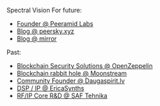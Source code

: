 Spectral Vision For future:
+ [Founder @ Peeramid Labs](https://peeramid.xyz)
+ [Blog @ peersky.xyz](https://peersky.xyz/blog/)
+ [Blog @ mirror](https://mirror.xyz/peersky.eth/)

Past:
+ [Blockchain Security Solutions @ OpenZeppelin](https://openzeppelin.com)
+ [Blockchain rabbit hole @ Moonstream](https://moonstream.to)
+ [Community Founder @ Daugaspirit.lv](https://daugaspirit.lv)
+ [DSP / IP @ EricaSynths ](https://ericasynths.lv)
+ [RF/IP Core R&D @ SAF Tehnika](https://saftehnika.com)
